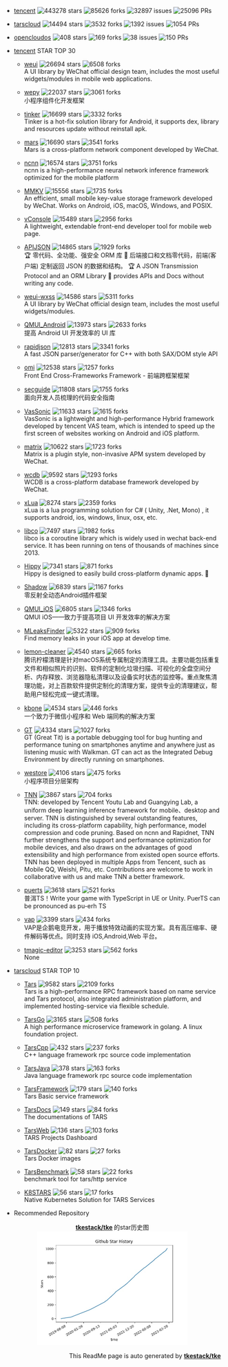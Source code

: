 
+ [tencent](https://github.com/tencent)
![443278 stars](https://img.shields.io/badge/Stars-443278-green)
![85626 forks](https://img.shields.io/badge/Forks-85626-green)
![32897 issues](https://img.shields.io/badge/Issues-32897-green)
![25096 PRs](https://img.shields.io/badge/PRs-25096-green)

+ [tarscloud](https://github.com/tarscloud)
![14494 stars](https://img.shields.io/badge/Stars-14494-green)
![3532 forks](https://img.shields.io/badge/Forks-3532-green)
![1392 issues](https://img.shields.io/badge/Issues-1392-green)
![1054 PRs](https://img.shields.io/badge/PRs-1054-green)

+ [opencloudos](https://github.com/opencloudos)
![408 stars](https://img.shields.io/badge/Stars-408-green)
![169 forks](https://img.shields.io/badge/Forks-169-green)
![38 issues](https://img.shields.io/badge/Issues-38-green)
![150 PRs](https://img.shields.io/badge/PRs-150-green)



+ [tencent](https://github.com/tencent) STAR TOP 30
    
    + [weui](https://github.com/tencent/weui) 
    ![26694 stars](https://img.shields.io/badge/Stars-26694-green)
    ![6508 forks](https://img.shields.io/badge/Forks-6508-green)  
    A UI library by WeChat official design team, includes the most useful widgets/modules in mobile web applications.
    
    + [wepy](https://github.com/tencent/wepy) 
    ![22037 stars](https://img.shields.io/badge/Stars-22037-green)
    ![3061 forks](https://img.shields.io/badge/Forks-3061-green)  
    小程序组件化开发框架
    
    + [tinker](https://github.com/tencent/tinker) 
    ![16699 stars](https://img.shields.io/badge/Stars-16699-green)
    ![3332 forks](https://img.shields.io/badge/Forks-3332-green)  
    Tinker is a hot-fix solution library for Android, it supports dex, library and resources update without reinstall apk.
    
    + [mars](https://github.com/tencent/mars) 
    ![16690 stars](https://img.shields.io/badge/Stars-16690-green)
    ![3541 forks](https://img.shields.io/badge/Forks-3541-green)  
    Mars is a cross-platform network component  developed by WeChat.
    
    + [ncnn](https://github.com/tencent/ncnn) 
    ![16574 stars](https://img.shields.io/badge/Stars-16574-green)
    ![3751 forks](https://img.shields.io/badge/Forks-3751-green)  
    ncnn is a high-performance neural network inference framework optimized for the mobile platform
    
    + [MMKV](https://github.com/tencent/MMKV) 
    ![15556 stars](https://img.shields.io/badge/Stars-15556-green)
    ![1735 forks](https://img.shields.io/badge/Forks-1735-green)  
    An efficient, small mobile key-value storage framework developed by WeChat. Works on Android, iOS, macOS, Windows, and POSIX.
    
    + [vConsole](https://github.com/tencent/vConsole) 
    ![15489 stars](https://img.shields.io/badge/Stars-15489-green)
    ![2956 forks](https://img.shields.io/badge/Forks-2956-green)  
    A lightweight, extendable front-end developer tool for mobile web page.
    
    + [APIJSON](https://github.com/tencent/APIJSON) 
    ![14865 stars](https://img.shields.io/badge/Stars-14865-green)
    ![1929 forks](https://img.shields.io/badge/Forks-1929-green)  
    🏆 零代码、全功能、强安全 ORM 库 🚀 后端接口和文档零代码，前端(客户端) 定制返回 JSON 的数据和结构。 🏆 A JSON Transmission Protocol and an ORM Library 🚀  provides APIs and Docs without writing any code.
    
    + [weui-wxss](https://github.com/tencent/weui-wxss) 
    ![14586 stars](https://img.shields.io/badge/Stars-14586-green)
    ![5311 forks](https://img.shields.io/badge/Forks-5311-green)  
    A UI library by WeChat official design team, includes the most useful widgets/modules.
    
    + [QMUI_Android](https://github.com/tencent/QMUI_Android) 
    ![13973 stars](https://img.shields.io/badge/Stars-13973-green)
    ![2633 forks](https://img.shields.io/badge/Forks-2633-green)  
    提高 Android UI 开发效率的 UI 库
    
    + [rapidjson](https://github.com/tencent/rapidjson) 
    ![12813 stars](https://img.shields.io/badge/Stars-12813-green)
    ![3341 forks](https://img.shields.io/badge/Forks-3341-green)  
    A fast JSON parser/generator for C++ with both SAX/DOM style API
    
    + [omi](https://github.com/tencent/omi) 
    ![12538 stars](https://img.shields.io/badge/Stars-12538-green)
    ![1257 forks](https://img.shields.io/badge/Forks-1257-green)  
     Front End Cross-Frameworks Framework - 前端跨框架框架
    
    + [secguide](https://github.com/tencent/secguide) 
    ![11808 stars](https://img.shields.io/badge/Stars-11808-green)
    ![1755 forks](https://img.shields.io/badge/Forks-1755-green)  
    面向开发人员梳理的代码安全指南
    
    + [VasSonic](https://github.com/tencent/VasSonic) 
    ![11633 stars](https://img.shields.io/badge/Stars-11633-green)
    ![1615 forks](https://img.shields.io/badge/Forks-1615-green)  
    VasSonic is a lightweight and high-performance Hybrid framework developed by tencent VAS team, which is intended to speed up the first screen of websites working on Android and iOS platform. 
    
    + [matrix](https://github.com/tencent/matrix) 
    ![10622 stars](https://img.shields.io/badge/Stars-10622-green)
    ![1723 forks](https://img.shields.io/badge/Forks-1723-green)  
    Matrix is a plugin style, non-invasive APM system developed by WeChat.
    
    + [wcdb](https://github.com/tencent/wcdb) 
    ![9592 stars](https://img.shields.io/badge/Stars-9592-green)
    ![1293 forks](https://img.shields.io/badge/Forks-1293-green)  
    WCDB is a cross-platform database framework developed by WeChat.
    
    + [xLua](https://github.com/tencent/xLua) 
    ![8274 stars](https://img.shields.io/badge/Stars-8274-green)
    ![2359 forks](https://img.shields.io/badge/Forks-2359-green)  
    xLua is a lua programming solution for  C# ( Unity, .Net, Mono) , it supports android, ios, windows, linux, osx, etc.
    
    + [libco](https://github.com/tencent/libco) 
    ![7497 stars](https://img.shields.io/badge/Stars-7497-green)
    ![1982 forks](https://img.shields.io/badge/Forks-1982-green)  
    libco is a coroutine library which is widely used in wechat  back-end service. It has been running on tens of thousands of machines since 2013.
    
    + [Hippy](https://github.com/tencent/Hippy) 
    ![7341 stars](https://img.shields.io/badge/Stars-7341-green)
    ![871 forks](https://img.shields.io/badge/Forks-871-green)  
    Hippy is designed to easily build cross-platform dynamic apps. 👏
    
    + [Shadow](https://github.com/tencent/Shadow) 
    ![6839 stars](https://img.shields.io/badge/Stars-6839-green)
    ![1167 forks](https://img.shields.io/badge/Forks-1167-green)  
    零反射全动态Android插件框架
    
    + [QMUI_iOS](https://github.com/tencent/QMUI_iOS) 
    ![6805 stars](https://img.shields.io/badge/Stars-6805-green)
    ![1346 forks](https://img.shields.io/badge/Forks-1346-green)  
    QMUI iOS——致力于提高项目 UI 开发效率的解决方案
    
    + [MLeaksFinder](https://github.com/tencent/MLeaksFinder) 
    ![5322 stars](https://img.shields.io/badge/Stars-5322-green)
    ![909 forks](https://img.shields.io/badge/Forks-909-green)  
    Find memory leaks in your iOS app at develop time.
    
    + [lemon-cleaner](https://github.com/tencent/lemon-cleaner) 
    ![4540 stars](https://img.shields.io/badge/Stars-4540-green)
    ![665 forks](https://img.shields.io/badge/Forks-665-green)  
    腾讯柠檬清理是针对macOS系统专属制定的清理工具。主要功能包括重复文件和相似照片的识别、软件的定制化垃圾扫描、可视化的全盘空间分析、内存释放、浏览器隐私清理以及设备实时状态的监控等。重点聚焦清理功能，对上百款软件提供定制化的清理方案，提供专业的清理建议，帮助用户轻松完成一键式清理。
    
    + [kbone](https://github.com/tencent/kbone) 
    ![4534 stars](https://img.shields.io/badge/Stars-4534-green)
    ![446 forks](https://img.shields.io/badge/Forks-446-green)  
    一个致力于微信小程序和 Web 端同构的解决方案
    
    + [GT](https://github.com/tencent/GT) 
    ![4334 stars](https://img.shields.io/badge/Stars-4334-green)
    ![1027 forks](https://img.shields.io/badge/Forks-1027-green)  
    GT (Great Tit) is a portable debugging tool for bug hunting and performance tuning on smartphones anytime and anywhere just as listening music with Walkman. GT can act as the Integrated Debug Environment by directly running on smartphones.
    
    + [westore](https://github.com/tencent/westore) 
    ![4106 stars](https://img.shields.io/badge/Stars-4106-green)
    ![475 forks](https://img.shields.io/badge/Forks-475-green)  
    小程序项目分层架构
    
    + [TNN](https://github.com/tencent/TNN) 
    ![3867 stars](https://img.shields.io/badge/Stars-3867-green)
    ![704 forks](https://img.shields.io/badge/Forks-704-green)  
    TNN: developed by Tencent Youtu Lab and Guangying Lab, a uniform deep learning inference framework for mobile、desktop and server. TNN is distinguished by several outstanding features, including its cross-platform capability, high performance, model compression and code pruning. Based on ncnn and Rapidnet, TNN further strengthens the support and performance optimization for mobile devices, and also draws on the advantages of good extensibility and high performance from existed open source efforts. TNN has been deployed in multiple Apps from Tencent, such as Mobile QQ, Weishi, Pitu, etc. Contributions are welcome to work in collaborative with us and make TNN a better framework. 
    
    + [puerts](https://github.com/tencent/puerts) 
    ![3618 stars](https://img.shields.io/badge/Stars-3618-green)
    ![521 forks](https://img.shields.io/badge/Forks-521-green)  
    普洱TS！Write your game with TypeScript in UE or Unity. PuerTS can be pronounced as pu-erh TS
    
    + [vap](https://github.com/tencent/vap) 
    ![3399 stars](https://img.shields.io/badge/Stars-3399-green)
    ![434 forks](https://img.shields.io/badge/Forks-434-green)  
    VAP是企鹅电竞开发，用于播放特效动画的实现方案。具有高压缩率、硬件解码等优点。同时支持 iOS,Android,Web 平台。
    
    + [tmagic-editor](https://github.com/tencent/tmagic-editor) 
    ![3253 stars](https://img.shields.io/badge/Stars-3253-green)
    ![562 forks](https://img.shields.io/badge/Forks-562-green)  
    None
    

+ [tarscloud](https://github.com/tarscloud) STAR TOP 10
    
    + [Tars](https://github.com/tarscloud/Tars) 
    ![9582 stars](https://img.shields.io/badge/Stars-9582-green)
    ![2109 forks](https://img.shields.io/badge/Forks-2109-green)  
    Tars is a high-performance RPC framework based on name service and Tars protocol, also integrated administration platform, and implemented hosting-service via flexible schedule.
    
    + [TarsGo](https://github.com/tarscloud/TarsGo) 
    ![3165 stars](https://img.shields.io/badge/Stars-3165-green)
    ![508 forks](https://img.shields.io/badge/Forks-508-green)  
    A  high performance microservice  framework  in golang. A linux foundation project.
    
    + [TarsCpp](https://github.com/tarscloud/TarsCpp) 
    ![432 stars](https://img.shields.io/badge/Stars-432-green)
    ![237 forks](https://img.shields.io/badge/Forks-237-green)  
    C++ language framework rpc source code implementation
    
    + [TarsJava](https://github.com/tarscloud/TarsJava) 
    ![378 stars](https://img.shields.io/badge/Stars-378-green)
    ![163 forks](https://img.shields.io/badge/Forks-163-green)  
    Java language framework rpc source code implementation
    
    + [TarsFramework](https://github.com/tarscloud/TarsFramework) 
    ![179 stars](https://img.shields.io/badge/Stars-179-green)
    ![140 forks](https://img.shields.io/badge/Forks-140-green)  
    Tars Basic service framework
    
    + [TarsDocs](https://github.com/tarscloud/TarsDocs) 
    ![149 stars](https://img.shields.io/badge/Stars-149-green)
    ![84 forks](https://img.shields.io/badge/Forks-84-green)  
    The documentations of TARS
    
    + [TarsWeb](https://github.com/tarscloud/TarsWeb) 
    ![136 stars](https://img.shields.io/badge/Stars-136-green)
    ![103 forks](https://img.shields.io/badge/Forks-103-green)  
    TARS Projects Dashboard
    
    + [TarsDocker](https://github.com/tarscloud/TarsDocker) 
    ![82 stars](https://img.shields.io/badge/Stars-82-green)
    ![27 forks](https://img.shields.io/badge/Forks-27-green)  
    Tars Docker  images
    
    + [TarsBenchmark](https://github.com/tarscloud/TarsBenchmark) 
    ![58 stars](https://img.shields.io/badge/Stars-58-green)
    ![22 forks](https://img.shields.io/badge/Forks-22-green)  
    benchmark tool for tars/http service
    
    + [K8STARS](https://github.com/tarscloud/K8STARS) 
    ![56 stars](https://img.shields.io/badge/Stars-56-green)
    ![17 forks](https://img.shields.io/badge/Forks-17-green)  
    Native Kubernetes  Solution for TARS Services
    


+ Recommended Repository  
<p align="center">
      <strong>
        <a href="https://github.com/tkestack/tke" target="_blank">tkestack/tke</a>
      </strong>  的star历史图
  <br>
  <img src="https://raw.githubusercontent.com/ButterAndButterfly/GithubTools/master/data/stars_history.jpg" width="350px"></img>    
</p>

<p align="right">
      This ReadMe page is auto generated by 
      <strong>
        <a href="https://github.com/tkestack/tke" target="_blank">tkestack/tke</a><br>
      </strong>   
</p>